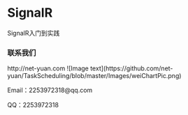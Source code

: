 # SignalR
SignalR入门到实践
<h3>联系我们</h3>
http://net-yuan.com
![Image text](https://github.com/net-yuan/TaskScheduling/blob/master/Images/weiChartPic.png)
<p>Email：2253972318@qq.com</p>
<p>QQ：2253972318</p>
